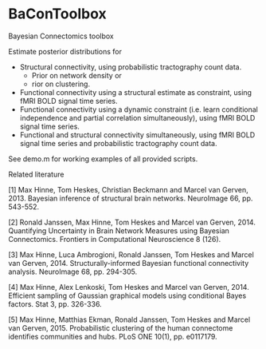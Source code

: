 BaConToolbox
=====

Bayesian Connectomics toolbox

Estimate posterior distributions for
- Structural connectivity, using probabilistic tractography count data.
	- Prior on network density or
	- rior on clustering.
- Functional connectivity using a structural estimate as constraint, using fMRI BOLD signal time series.
- Functional connectivity using a dynamic constraint (i.e. learn conditional independence and partial correlation simultaneously), using fMRI BOLD signal time series.
- Functional and structural connectivity simultaneously, using fMRI BOLD signal time series and probabilistic tractography count data.

See demo.m for working examples of all provided scripts.

Related literature

[1] Max Hinne, Tom Heskes, Christian Beckmann and Marcel van Gerven, 2013. Bayesian inference of structural brain networks. NeuroImage 66, pp. 543-552.

[2] Ronald Janssen, Max Hinne, Tom Heskes and Marcel van Gerven, 2014. Quantifying Uncertainty in Brain Network Measures using Bayesian Connectomics. Frontiers in Computational Neuroscience 8 (126).

[3] Max Hinne, Luca Ambrogioni, Ronald Janssen, Tom Heskes and Marcel van Gerven, 2014. Structurally-informed Bayesian functional connectivity analysis. NeuroImage 68, pp. 294-305.

[4] Max Hinne, Alex Lenkoski, Tom Heskes and Marcel van Gerven, 2014. Efficient sampling of Gaussian graphical models using conditional Bayes factors. Stat 3, pp. 326-336.

[5] Max Hinne, Matthias Ekman, Ronald Janssen, Tom Heskes and Marcel van Gerven, 2015. Probabilistic clustering of the human connectome identifies communities and hubs. PLoS ONE 10(1), pp. e0117179.
